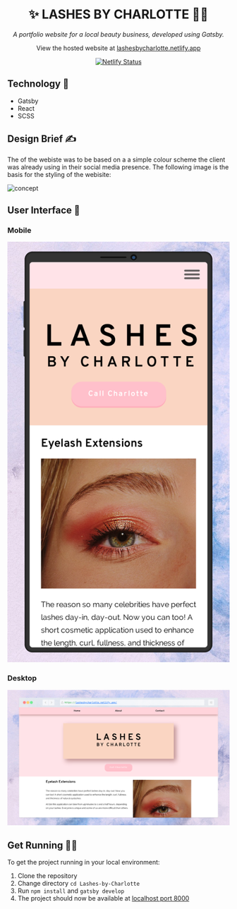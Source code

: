 <h1 align="center">✨ LASHES BY CHARLOTTE 💇🏼</h1>

<div align="center">
<em>A portfolio website for a local beauty business, developed using Gatsby.</em>

View the hosted website at [lashesbycharlotte.netlify.app](https://lashesbycharlotte.netlify.app/)

[![Netlify Status](https://api.netlify.com/api/v1/badges/964beafa-4fcb-432b-86e9-c383e6457b67/deploy-status)](https://app.netlify.com/sites/lashesbycharlotte/deploys)

</div>

## Technology 💾

- Gatsby
- React
- SCSS

## Design Brief ✍️

The of the webiste was to be based on a a simple colour scheme the client was already using in their social media presence. The following image is the basis for the styling of the webisite:

![concept](https://scontent-lhr8-1.cdninstagram.com/v/t51.2885-15/e15/s320x320/87221602_143512940139242_97855981883257433_n.jpg?_nc_ht=scontent-lhr8-1.cdninstagram.com&_nc_cat=102&_nc_ohc=-W59UHha4FQAX_atyUy&oh=92e7ab3e9d8a4a1697f913736a862f5f&oe=5F373315)

## User Interface 👀

### Mobile

![home mobile](/screenshots/charlotte-home-iphone-nebula.png)

### Desktop

![home mobile](/screenshots/charlotte-home-desktop-nebula.png)

## Get Running 🏃‍♀️

To get the project running in your local environment:

1. Clone the repository
1. Change directory `cd Lashes-by-Charlotte`
1. Run `npm install` and `gatsby develop`
1. The project should now be available at [localhost port 8000](http://localhost:8000)
